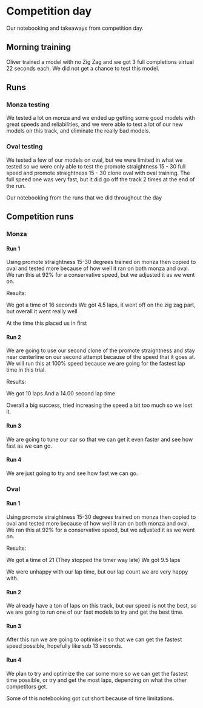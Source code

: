# Competition day

Our notebooking and takeaways from competition day.

## Morning training

Oliver trained a model with no Zig Zag and we got 3 full completions virtual 22 seconds each. We did not get a chance to test this model.

## Runs

### Monza testing

We tested a lot on monza and we ended up getting some good models with great speeds and reliabilities, and we were able to test a lot of our new models on this track, and eliminate the really bad models.

### Oval testing

We tested a few of our models on oval, but we were limited in what we tested so we were only able to test the promote straightness 15 - 30 full speed and promote straightness 15 - 30 clone oval with oval training. The full speed one was very fast, but it did go off the track 2 times at the end of the run. 

Our notebooking from the runs that we did throughout the day

## Competition runs

### Monza

#### Run 1

Using promote straightness 15-30 degrees trained on monza then copied to oval and tested more because of how well it ran on both monza and oval. We ran this at 92% for a conservative speed, but we adjusted it as we went on.

Results:

We got a time of 16 seconds
We got 4.5 laps, it went off on the zig zag part, but overall it went really well.

At the time this placed us in first

#### Run 2

We are going to use our second clone of the promote straightness and stay near centerline on our second attempt because of the speed that it goes at. We will run this at 100% speed because we are going for the fastest lap time in this trial.

Results:

We got 10 laps
And a 14.00 second lap time

Overall a big success, tried increasing the speed a bit too much so we lost it.

#### Run 3

We are going to tune our car so that we can get it even faster and see how fast as we can go.

#### Run 4

We are just going to try and see how fast we can go.

### Oval

#### Run 1

Using promote straightness 15-30 degrees trained on monza then copied to oval and tested more because of how well it ran on both monza and oval. We ran this at 92% for a conservative speed, but we adjusted it as we went on.

Results:

We got a time of 21 (They stopped the timer way late)
We got 9.5 laps

We were unhappy with our lap time, but our lap count we are very happy with.

#### Run 2

We already have a ton of laps on this track, but our speed is not the best, so we are going to run one of our fast models to try and get the best time.

#### Run 3

After this run we are going to optimise it so that we can get the fastest speed possible, hopefully like sub 13 seconds. 

#### Run 4

We plan to try and optimize the car some more so we can get the fastest time possible, or try and get the most laps, depending on what the other competitors get.


Some of  this notebooking got cut short because of time limitations.